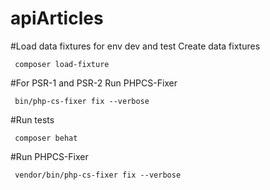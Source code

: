 apiArticles
=======
#Load data fixtures for env dev and test
Create data fixtures
```
 composer load-fixture
```
#For PSR-1 and PSR-2
Run PHPCS-Fixer
```
 bin/php-cs-fixer fix --verbose
```
 
#Run tests
```
 composer behat
```

#Run PHPCS-Fixer
```
 vendor/bin/php-cs-fixer fix --verbose
```

